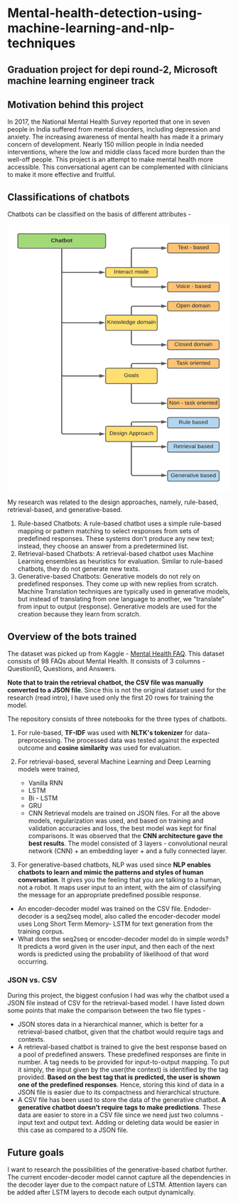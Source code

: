# Mental-health-detection-using-machine-learning-and-nlp-techniques

## Graduation project for depi round-2, Microsoft machine learning engineer track

## Motivation behind this project

In 2017, the National Mental Health Survey reported that one in seven people in India suffered from mental disorders, including depression and anxiety. The increasing awareness of mental health has made it a primary concern of development. Nearly 150 million people in India needed interventions, where the low and middle class faced more burden than the well-off people. This project is an attempt to make mental health more accessible. This conversational agent can be complemented with clinicians to make it more effective and fruitful.

## Classifications of chatbots

Chatbots can be classified on the basis of different attributes -

<img src="https://github.com/a4hmed4/Mental-health-detection-using-machine-learning-and-nlp-techniques/blob/cf522b60e5c76fbc1857726b266b8075d0cfd5d6/classification.png" width="500" height="600"> 

My research was related to the design approaches, namely, rule-based, retrieval-based, and generative-based.

1. Rule-based Chatbots: A rule-based chatbot uses a simple rule-based mapping or pattern matching to select responses from sets of predefined responses. These systems don't produce any new text; instead, they choose an answer from a predetermined list.
2. Retrieval-based Chatbots: A retrieval-based chatbot uses Machine Learning ensembles as heuristics for evaluation. Similar to rule-based chatbots, they do not generate new texts.
3. Generative-based Chatbots: Generative models do not rely on predefined responses. They come up with new replies from scratch. Machine Translation techniques are typically used in generative models, but instead of translating from one language to another, we "translate" from input to output (response). Generative models are used for the creation because they learn from scratch.

## Overview of the bots trained

The dataset was picked up from Kaggle - [Mental Health FAQ](https://www.kaggle.com/narendrageek/mental-health-faq-for-chatbot). This dataset consists of 98 FAQs about Mental Health. It consists of 3 columns - QuestionID, Questions, and Answers.

**Note that to train the retrieval chatbot, the CSV file was manually converted to a JSON file**. Since this is not the original dataset used for the research (read intro), I have used only the first 20 rows for training the model.

The repository consists of three notebooks for the three types of chatbots.

1. For rule-based, **TF-IDF** was used with **NLTK's tokenizer** for data-preprocessing. The processed data was tested against the expected outcome and **cosine similarity** was used for evaluation.
2. For retrieval-based, several Machine Learning and Deep Learning models were trained,

   - Vanilla RNN
   - LSTM
   - Bi - LSTM
   - GRU
   - CNN
     Retrieval models are trained on JSON files. For all the above models, regularization was used, and based on training and validation accuracies and loss, the best model was kept for final comparisons.
     It was observed that the **CNN architecture gave the best results**. The model consisted of 3 layers - convolutional neural network (CNN) + an embedding layer + and a fully connected layer.

3. For generative-based chatbots, NLP was used since **NLP enables chatbots to learn and mimic the patterns and styles of human conversation**. It gives you the feeling that you are talking to a human, not a robot. It maps user input to an intent, with the aim of classifying the message for an appropriate predefined possible response.

- An encoder-decoder model was trained on the CSV file. Endoder-decoder is a seq2seq model, also called the encoder-decoder model uses Long Short Term Memory- LSTM for text generation from the training corpus.
- What does the seq2seq or encoder-decoder model do in simple words? It predicts a word given in the user input, and then each of the next words is predicted using the probability of likelihood of that word occurring.

### JSON vs. CSV

During this project, the biggest confusion I had was why the chatbot used a JSON file instead of CSV for the retrieval-based model. I have listed down some points that make the comparison between the two file types -

- JSON stores data in a hierarchical manner, which is better for a retrieval-based chatbot, given that the chatbot would require tags and contexts.
- A retrieval-based chatbot is trained to give the best response based on a pool of predefined answers. These predefined responses are finite in number. A tag needs to be provided for input-to-output mapping. To put it simply, the input given by the user(the context) is identified by the tag provided. **Based on the best tag that is predicted, the user is shown one of the predefined responses**. Hence, storing this kind of data in a JSON file is easier due to its compactness and hierarchical structure.
- A CSV file has been used to store the data of the generative chatbot. **A generative chatbot doesn’t require tags to make predictions**. These data are easier to store in a CSV file since we need just two columns - input text and output text. Adding or deleting data would be easier in this case as compared to a JSON file.

## Future goals

I want to research the possibilities of the generative-based chatbot further. The current encoder-decoder model cannot capture all the dependencies in the decoder layer due to the compact nature of LSTM. Attention layers can be added after LSTM layers to decode each output dynamically.
